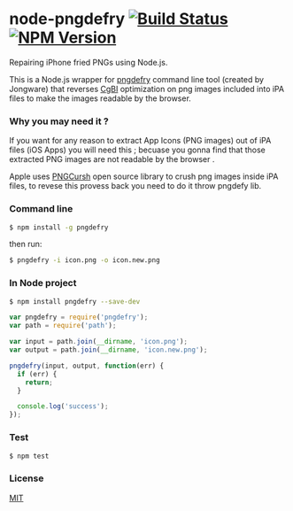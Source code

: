 # node-pngdefry [![Build Status](https://travis-ci.org/forsigner/node-pngdefry.svg?branch=master)](https://travis-ci.org/forsigner/node-pngdefry) [![NPM Version](http://img.shields.io/npm/v/pngdefry.svg?style=flat)](https://www.npmjs.org/package/pngdefry)

Repairing iPhone fried PNGs using Node.js.

This is a Node.js wrapper for [pngdefry](http://www.jongware.com/pngdefry.html) command line tool (created by Jongware) that reverses [CgBI](http://iphonedevwiki.net/index.php/CgBI_file_format) optimization on png images included into iPA files to make the images readable by the browser.

### Why you may need it ?

If you want for any reason to extract App Icons (PNG images) out of iPA files (iOS Apps) you will need this ; becuase you gonna find that those extracted PNG images are not readable by the browser . 

Apple uses [PNGCursh](http://pmt.sourceforge.net/pngcrush/) open source library to crush png images inside iPA files, to revese this provess back you need to do it throw pngdefy lib. 

### Command line

``` bash
$ npm install -g pngdefry
```
then run:

``` bash
$ pngdefry -i icon.png -o icon.new.png
```

### In Node project


``` bash
$ npm install pngdefry --save-dev
```

``` js
var pngdefry = require('pngdefry');
var path = require('path');

var input = path.join(__dirname, 'icon.png');
var output = path.join(__dirname, 'icon.new.png');

pngdefry(input, output, function(err) {
  if (err) {
    return;
  }

  console.log('success');
});

```

### Test

``` bash
$ npm test
```

### License

  [MIT](LICENSE)
